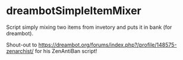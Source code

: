 # dreambotSimpleItemMixer
Script simply mixing two items from invetory and puts it in bank (for dreambot).

Shout-out to https://dreambot.org/forums/index.php?/profile/148575-zenarchist/ for his ZenAntiBan script!

